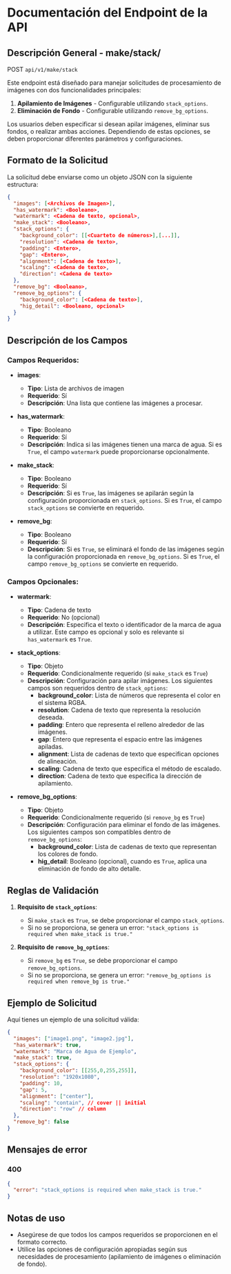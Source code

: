 # Documentación del Endpoint de la API

## Descripción General -  make/stack/
POST ```api/v1/make/stack```

Este endpoint está diseñado para manejar solicitudes de procesamiento de imágenes con dos funcionalidades principales:
1. **Apilamiento de Imágenes** - Configurable utilizando `stack_options`.
2. **Eliminación de Fondo** - Configurable utilizando `remove_bg_options`.

Los usuarios deben especificar si desean apilar imágenes, eliminar sus fondos, o realizar ambas acciones. Dependiendo de estas opciones, se deben proporcionar diferentes parámetros y configuraciones.

## Formato de la Solicitud

La solicitud debe enviarse como un objeto JSON con la siguiente estructura:

```json
{
  "images": [<Archivos de Imagen>],
  "has_watermark": <Booleano>,
  "watermark": <Cadena de texto, opcional>,
  "make_stack": <Booleano>,
  "stack_options": {
    "background_color": [[<Cuarteto de números>],[...]],
    "resolution": <Cadena de texto>,
    "padding": <Entero>,
    "gap": <Entero>,
    "alignment": [<Cadena de texto>],
    "scaling": <Cadena de texto>,
    "direction": <Cadena de texto>
  },
  "remove_bg": <Booleano>,
  "remove_bg_options": {
    "background_color": [<Cadena de texto>],
    "hig_detail": <Booleano, opcional>
  }
}
```
## Descripción de los Campos

### Campos Requeridos:
- **images**:  
  - **Tipo**: Lista de archivos de imagen  
  - **Requerido**: Sí  
  - **Descripción**: Una lista que contiene las imágenes a procesar.

- **has_watermark**:  
  - **Tipo**: Booleano  
  - **Requerido**: Sí  
  - **Descripción**: Indica si las imágenes tienen una marca de agua. Si es `True`, el campo `watermark` puede proporcionarse opcionalmente.

- **make_stack**:  
  - **Tipo**: Booleano  
  - **Requerido**: Sí  
  - **Descripción**: Si es `True`, las imágenes se apilarán según la configuración proporcionada en `stack_options`. Si es `True`, el campo `stack_options` se convierte en requerido.

- **remove_bg**:  
  - **Tipo**: Booleano  
  - **Requerido**: Sí  
  - **Descripción**: Si es `True`, se eliminará el fondo de las imágenes según la configuración proporcionada en `remove_bg_options`. Si es `True`, el campo `remove_bg_options` se convierte en requerido.

### Campos Opcionales:
- **watermark**:  
  - **Tipo**: Cadena de texto  
  - **Requerido**: No (opcional)  
  - **Descripción**: Especifica el texto o identificador de la marca de agua a utilizar. Este campo es opcional y solo es relevante si `has_watermark` es `True`.

- **stack_options**:  
  - **Tipo**: Objeto  
  - **Requerido**: Condicionalmente requerido (si `make_stack` es `True`)  
  - **Descripción**: Configuración para apilar imágenes. Los siguientes campos son requeridos dentro de `stack_options`:
    - **background_color**: Lista de números que representa el color en el sistema RGBA.
    - **resolution**: Cadena de texto que representa la resolución deseada.
    - **padding**: Entero que representa el relleno alrededor de las imágenes.
    - **gap**: Entero que representa el espacio entre las imágenes apiladas.
    - **alignment**: Lista de cadenas de texto que especifican opciones de alineación.
    - **scaling**: Cadena de texto que especifica el método de escalado.
    - **direction**: Cadena de texto que especifica la dirección de apilamiento.

- **remove_bg_options**:  
  - **Tipo**: Objeto  
  - **Requerido**: Condicionalmente requerido (si `remove_bg` es `True`)  
  - **Descripción**: Configuración para eliminar el fondo de las imágenes. Los siguientes campos son compatibles dentro de `remove_bg_options`:
    - **background_color**: Lista de cadenas de texto que representan los colores de fondo.
    - **hig_detail**: Booleano (opcional), cuando es `True`, aplica una eliminación de fondo de alto detalle.

## Reglas de Validación

1. **Requisito de `stack_options`**:  
   - Si `make_stack` es `True`, se debe proporcionar el campo `stack_options`.  
   - Si no se proporciona, se genera un error: `"stack_options is required when make_stack is true."`

2. **Requisito de `remove_bg_options`**:  
   - Si `remove_bg` es `True`, se debe proporcionar el campo `remove_bg_options`.  
   - Si no se proporciona, se genera un error: `"remove_bg_options is required when remove_bg is true."`

## Ejemplo de Solicitud

Aquí tienes un ejemplo de una solicitud válida:

```json
{
  "images": ["image1.png", "image2.jpg"],
  "has_watermark": true,
  "watermark": "Marca de Agua de Ejemplo",
  "make_stack": true,
  "stack_options": {
    "background_color": [[255,0,255,255]],
    "resolution": "1920x1080",
    "padding": 10,
    "gap": 5,
    "alignment": ["center"],
    "scaling": "contain", // cover || initial
    "direction": "row" // column
  },
  "remove_bg": false
}
```
## Mensajes de error

### 400
```json
{
  "error": "stack_options is required when make_stack is true."
}
```

## Notas de uso
* Asegúrese de que todos los campos requeridos se proporcionen en el formato correcto.
* Utilice las opciones de configuración apropiadas según sus necesidades de procesamiento (apilamiento de imágenes o eliminación de fondo).